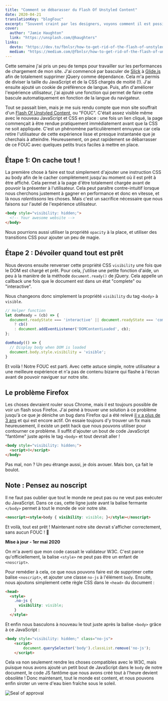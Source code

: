 ```yaml
---
title: "Comment se débarasser du Flash Of Unstyled Content"
date: 2020-04-21
translationKey: "blogFouc"
excerpt: "Souvent craint par les designers, voyons comment il est possible avec quelques petites astuces de se débarasser de cette nuisance qu'est le Flash Of Unstyled Content."
cover:
  author: "Jamie Haughton"
  link: "https://unsplash.com/@haughters"
links:
  devto: "https://dev.to/fbnlsr/how-to-get-rid-of-the-flash-of-unstyled-content-5e7"
  medium: "https://medium.com/@fbnlsr/how-to-get-rid-of-the-flash-of-unstyled-content-d6b79bf5d75f"
---
```

Cette semaine j'ai pris un peu de temps pour travailler sur les performances de chargement de mon site. J'ai commencé par basculer de [Slick](https://kenwheeler.github.io/slick/) à [Glide.js](https://glidejs.com/) afin de totalement supprimer jQuery comme dépendance. Cela m'a permis de diviser la taille du JavaScript et de la CSS chargés de moitié (!). J'ai ensuite ajouté un cookie de préférence de langue. Puis, afin d'améliorer l'expérience utilisateur, j'ai ajouté une fonction qui permet de faire cette bascule automatiquement en fonction de la langue du navigateur.

Tout se passait bien, mais je me suis rendu compte que mon site souffrait d'un [Flash Of Unstyled Content](https://fr.wikipedia.org/wiki/FOUC), ou "FOUC". C'était assez visible même avec le nouveau JavaScript et CSS en place : une fois un lien cliqué, la page commençait à être rendue pratiquement immédiatement avant que la CSS ne soit appliquée. C'est un phénomène particulièrement ennuyeux car cela retire l'utilisateur de cette expérience lisse et presque instantanée que je cherchais à atteindre. Heureusement, on peut rapidement se débarrasser de ce FOUC avec quelques petits trucs faciles à mettre en place.

## Étape 1: On cache tout !

La première chose à faire est tout simplement d'ajouter une instruction CSS au body afin de le cacher complètement jusqu'au moment où il est prêt à être affiché. Cela permet à la page d'être totalement chargée avant de pouvoir la présenter à l'utilisateur. Cela peut paraître contre-intuitif lorsque nous cherchons justement à gagner en performance et donc en vitesse, et là nous *ralentissons* les choses. Mais c'est un sacrifice nécessaire que nous faisons sur l'autel de l'expérience utilisateur.

```html
<body style="visibility: hidden;">
  <!-- Your awesome website -->
</body>
```

Nous pourrions aussi utiliser la propriété `opacity` à la place, et utiliser des transitions CSS pour ajouter un peu de magie.

## Étape 2 : Dévoiler quand tout est prêt

Nous devons ensuite renverser cette propriété CSS `visibility` une fois que le DOM est chargé et prêt. Pour cela, j'utilise une petite fonction d'aide, un peu à la manière de la méthode `document.ready()` de jQuery. Cela appelle un callback une fois que le document est dans un état "complete" ou "interactive".

Nous changeons donc simplement la propriété `visibility` du tag `<body>` à `visible`.

```js
// Helper function
let domReady = (cb) => {
  document.readyState === 'interactive' || document.readyState === 'complete'
    ? cb()
    : document.addEventListener('DOMContentLoaded', cb);
};

domReady(() => {
  // Display body when DOM is loaded
  document.body.style.visibility = 'visible';
}
```

Et voilà ! Notre FOUC est parti. Avec cette astuce simple, notre utilisateur a une meilleure expérience et n'a pas de contenu bizarre qui flashe à l'écran avant de pouvoir naviguer sur notre site.

## Le problème Firefox

Les choses devraient rouler sous Chrome, mais il est toujours possible de voir un flash sous Firefox. J'ai peiné à trouver une solution à ce problème jusqu'à ce que je déniche un bug dans Firefox qui a été relevé [il y a plus de 3 ans](https://bugzilla.mozilla.org/show_bug.cgi?id=1404468) et qui est encore actif. On essaie toujours d'y trouver un fix mais heureusement, il existe un petit hack que nous pouvons utiliser pour contourner ce problème. Il suffit d'ajouter un bout de code JavaScript "fantôme" juste après le tag `<body>` et tout devrait aller !

```html
<body style="visibility: hidden;">
  <script>0</script>
</body>
```

Pas mal, non ? Un peu étrange aussi, je dois avouer. Mais bon, ça fait le boulot.

## Note : Pensez au noscript

Il ne faut pas oublier que tout le monde ne peut pas ou ne veut pas exécuter du JavaScript. Dans ce cas, cette ligne juste avant la balise fermante `</body>` permet à tout le monde de voir notre site.

```html
<noscript><style>body { visibility: visible; }</style></noscript>
```

Et voilà, tout est prêt ! Maintenant notre site devrait s'afficher correctement, sans aucun FOUC ! 🎉

**Mise à jour - 1er mai 2020**

On m'a averti que mon code cassait le validateur W3C. C'est parce qu'officiellement, la balise `<style>` ne peut pas être un enfant de `<noscript>`.

Pour remédier à cela, ce que nous pouvons faire est de supprimer cette balise `<noscript>`, et  ajouter une classe `no-js` à l'élément `body`. Ensuite, nous ajoutons simplement cette règle CSS dans le `<head>` du document :

```html
<head>
  <style>
    .no-js {
      visibility: visible;
    }
  </style>
```

Et enfin nous basculons à nouveau le tout juste après la balise `<body>` grâce à ce JavaScript :

```html
<body style="visibility: hidden;" class="no-js">
    <script>
        document.querySelector('body').classList.remove('no-js');
    </script>
```

Cela va non seulement rendre les choses compatibles avec le W3C, mais puisque nous avons ajouté un petit bout de JavaScript dans le `body` de notre document, le code JS fantôme que nous avons créé tout à l'heure devient obsolète ! Donc maintenant, tout le monde est content, et nous pouvons enfin siroter un verre d'eau bien fraîche sous le soleil.

![Seal of approval](/img/blog/2020-04-21/sealofapproval.jpg)
